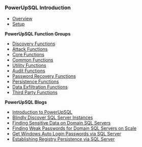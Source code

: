 ### PowerUpSQL Introduction

* [Overview](https://github.com/NetSPI/PowerUpSQL/wiki)
* [Setup](https://github.com/NetSPI/PowerUpSQL/wiki/Setting-Up-PowerUpSQL)

**PowerUpSQL Function Groups**

* [Discovery Functions](https://github.com/NetSPI/PowerUpSQL/wiki/Discovery-Functions)
* [Attack Functions](https://github.com/NetSPI/PowerUpSQL/wiki/Primary-Attack-Functions)
* [Core Functions](https://github.com/NetSPI/PowerUpSQL/wiki/Core-Functions)
* [Common Functions](https://github.com/NetSPI/PowerUpSQL/wiki/Common-Functions)
* [Utility Functions](https://github.com/NetSPI/PowerUpSQL/wiki/Utility-Functions)
* [Audit Functions](https://github.com/NetSPI/PowerUpSQL/wiki/Audit-Functions)
* [Password Recovery Functions](https://github.com/NetSPI/PowerUpSQL/wiki/Password-Recovery-Functions)
* [Persistence Functions](https://github.com/NetSPI/PowerUpSQL/wiki/Persistence-Functions)
* [Data Exfiltration Functions](https://github.com/NetSPI/PowerUpSQL/wiki/Data-Exfiltration-Functions)
* [Third Party Functions](https://github.com/NetSPI/PowerUpSQL/wiki/Third-Party-Functions)

**PowerUpSQL Blogs**

* [Introduction to PowerUpSQL](https://blog.netspi.com/powerupsql-powershell-toolkit-attacking-sql-server/)
* [Blindly Discover SQL Server Instances](https://blog.netspi.com/blindly-discover-sql-server-instances-powerupsql/)
* [Finding Sensitive Data on Domain SQL Servers](https://blog.netspi.com/finding-sensitive-data-domain-sql-servers-using-powerupsql/)
* [Finding Weak Passwords for Domain SQL Servers on Scale](https://blog.netspi.com/identifying-domain-sql-servers-configured-with-weak-passwords-on-scale-using-powerupsql/)
* [Get Windows Auto Login Passwords via SQL Server](https://blog.netspi.com/get-windows-auto-login-passwords-via-sql-server-powerupsql/)
* [Establishing Registry Persistence via SQL Server](https://blog.netspi.com/establishing-registry-persistence-via-sql-server-powerupsql/)